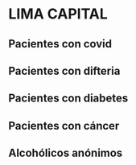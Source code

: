 # LIMA CAPITAL

## Pacientes con covid
## Pacientes con difteria
## Pacientes con diabetes
## Pacientes con cáncer
## Alcohólicos anónimos